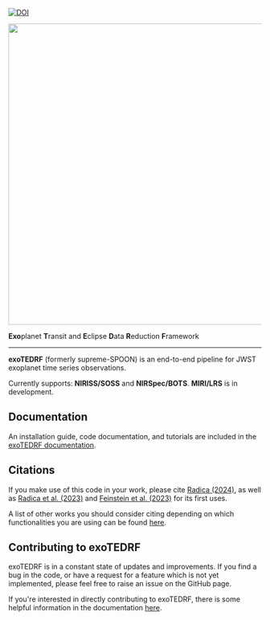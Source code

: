 [![DOI](https://joss.theoj.org/papers/10.21105/joss.06898/status.svg)](https://doi.org/10.21105/joss.06898)

<p align="center">
  <img width = "600" src="./docs/figures/logo.png"/>
</p>

**Exo**planet **T**ransit and **E**clipse **D**ata **R**eduction **F**ramework
___


**exoTEDRF** (formerly supreme-SPOON) is an end-to-end pipeline for JWST exoplanet time series observations.  

Currently supports: **NIRISS/SOSS** and **NIRSpec/BOTS**. **MIRI/LRS** is in development.

## Documentation
An installation guide, code documentation, and tutorials are included in the [exoTEDRF documentation](https://exotedrf.readthedocs.io/en/latest/index.html).

## Citations
If you make use of this code in your work, please cite [Radica (2024)](https://ui.adsabs.harvard.edu/abs/2024arXiv240717541R/abstract), as well as [Radica et al. (2023)](https://ui.adsabs.harvard.edu/abs/2023MNRAS.524..835R/abstract) 
and [Feinstein et al. (2023)](https://ui.adsabs.harvard.edu/abs/2023Natur.614..670F/abstract) for its first uses.  

A list of other works you should consider citing depending on which functionalities you are using can be found [here](https://exotedrf.readthedocs.io/en/latest/content/citations.html).

## Contributing to exoTEDRF
exoTEDRF is in a constant state of updates and improvements. If you find a bug in the code, or have a request for a feature which is not yet implemented, please feel free to raise an issue on the GitHub page. 

If you're interested in directly contributing to exoTEDRF, there is some helpful information in the documentation [here](https://exotedrf.readthedocs.io/en/latest/content/contributions.html).